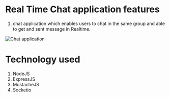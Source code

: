 # Real Time Chat application features
 1. chat application which enables users to chat in the same group and able to
    get and sent message in Realtime.


![Chat application](https://res.cloudinary.com/doxenz7xb/image/upload/v1592821959/sc4.jpg)

# Technology used
  1.  NodeJS
  2.  ExpressJS
  3.  MustacheJS
  4.  Socketio
